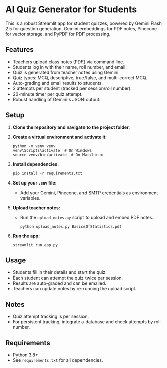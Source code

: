 # AI Quiz Generator for Students

This is a robust Streamlit app for student quizzes, powered by Gemini Flash 2.5 for question generation, Gemini embeddings for PDF notes, Pinecone for vector storage, and PyPDF for PDF processing.

## Features
- Teachers upload class notes (PDF) via command line.
- Students log in with their name, roll number, and email.
- Quiz is generated from teacher notes using Gemini.
- Quiz types: MCQ, descriptive, true/false, and multi-correct MCQ.
- Auto-grading and email results to students.
- 2 attempts per student (tracked per session/roll number).
- 20-minute timer per quiz attempt.
- Robust handling of Gemini's JSON output.

## Setup
1. **Clone the repository and navigate to the project folder.**
2. **Create a virtual environment and activate it:**
   ```
   python -m venv venv
   venv\Scripts\activate  # On Windows
   source venv/bin/activate  # On Mac/Linux
   ```
3. **Install dependencies:**
   ```
   pip install -r requirements.txt
   ```
4. **Set up your `.env` file:**
   - Add your Gemini, Pinecone, and SMTP credentials as environment variables.

5. **Upload teacher notes:**
   - Run the `upload_notes.py` script to upload and embed PDF notes.
      ```
      python upload_notes.py BasicsOfStatistics.pdf
      ```

6. **Run the app:**
   ```
   streamlit run app.py
   ```

## Usage
- Students fill in their details and start the quiz.
- Each student can attempt the quiz twice per session.
- Results are auto-graded and can be emailed.
- Teachers can update notes by re-running the upload script.

## Notes
- Quiz attempt tracking is per session.
- For persistent tracking, integrate a database and check attempts by roll number.

## Requirements
- Python 3.8+
- See `requirements.txt` for all dependencies.

